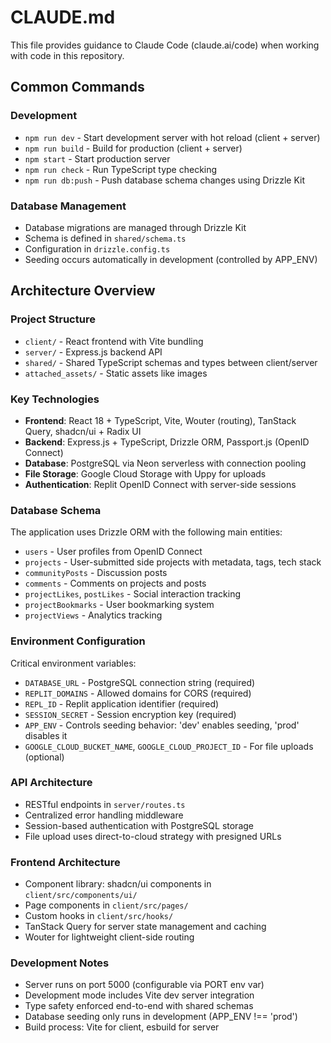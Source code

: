 # CLAUDE.md

This file provides guidance to Claude Code (claude.ai/code) when working with code in this repository.

## Common Commands

### Development
- `npm run dev` - Start development server with hot reload (client + server)
- `npm run build` - Build for production (client + server)
- `npm start` - Start production server
- `npm run check` - Run TypeScript type checking
- `npm run db:push` - Push database schema changes using Drizzle Kit

### Database Management
- Database migrations are managed through Drizzle Kit
- Schema is defined in `shared/schema.ts`
- Configuration in `drizzle.config.ts`
- Seeding occurs automatically in development (controlled by APP_ENV)

## Architecture Overview

### Project Structure
- `client/` - React frontend with Vite bundling
- `server/` - Express.js backend API
- `shared/` - Shared TypeScript schemas and types between client/server
- `attached_assets/` - Static assets like images

### Key Technologies
- **Frontend**: React 18 + TypeScript, Vite, Wouter (routing), TanStack Query, shadcn/ui + Radix UI
- **Backend**: Express.js + TypeScript, Drizzle ORM, Passport.js (OpenID Connect)
- **Database**: PostgreSQL via Neon serverless with connection pooling
- **File Storage**: Google Cloud Storage with Uppy for uploads
- **Authentication**: Replit OpenID Connect with server-side sessions

### Database Schema
The application uses Drizzle ORM with the following main entities:
- `users` - User profiles from OpenID Connect
- `projects` - User-submitted side projects with metadata, tags, tech stack
- `communityPosts` - Discussion posts
- `comments` - Comments on projects and posts
- `projectLikes`, `postLikes` - Social interaction tracking
- `projectBookmarks` - User bookmarking system
- `projectViews` - Analytics tracking

### Environment Configuration
Critical environment variables:
- `DATABASE_URL` - PostgreSQL connection string (required)
- `REPLIT_DOMAINS` - Allowed domains for CORS (required)
- `REPL_ID` - Replit application identifier (required)
- `SESSION_SECRET` - Session encryption key (required)
- `APP_ENV` - Controls seeding behavior: 'dev' enables seeding, 'prod' disables it
- `GOOGLE_CLOUD_BUCKET_NAME`, `GOOGLE_CLOUD_PROJECT_ID` - For file uploads (optional)

### API Architecture
- RESTful endpoints in `server/routes.ts`
- Centralized error handling middleware
- Session-based authentication with PostgreSQL storage
- File upload uses direct-to-cloud strategy with presigned URLs

### Frontend Architecture
- Component library: shadcn/ui components in `client/src/components/ui/`
- Page components in `client/src/pages/`
- Custom hooks in `client/src/hooks/`
- TanStack Query for server state management and caching
- Wouter for lightweight client-side routing

### Development Notes
- Server runs on port 5000 (configurable via PORT env var)
- Development mode includes Vite dev server integration
- Type safety enforced end-to-end with shared schemas
- Database seeding only runs in development (APP_ENV !== 'prod')
- Build process: Vite for client, esbuild for server